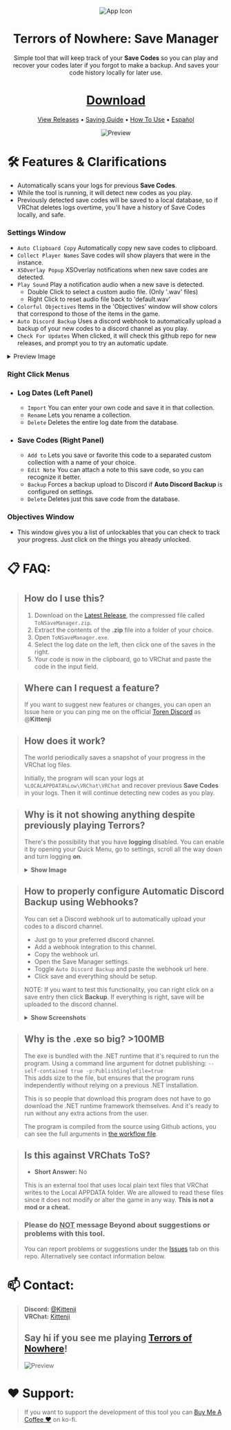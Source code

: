 ﻿<div align="center">
  <img src="Resources/icon256.ico" alt="App Icon" width="124" style="display:inline; vertical-align:middle;">

  # Terrors of Nowhere: Save Manager
  Simple tool that will keep track of your **Save Codes** so you can play and recover your codes later if you forgot to make a backup.
  And saves your code history locally for later use.

  # [Download](https://github.com/ChrisFeline/ToNSaveManager/releases/latest/download/ToNSaveManager.zip "Use this link to download the latest version directly from GitHub.")

  [View Releases](https://github.com/ChrisFeline/ToNSaveManager/releases "Show a list of current and previous releases.") • 
  [Saving Guide](https://terror.moe/save "HOW TO SAVE & LOAD FOR DUMMIES") • 
  [How To Use](#-faq) • 
  [Español](README.es.md)
</div>

<p align="center">
  <img src="Resources/preview.png" alt="Preview" title="Boo!">
</p>

# 🛠️ Features & Clarifications
- Automatically scans your logs for previous **Save Codes**.
- While the tool is running, it will detect new codes as you play.
- Previously detected save codes will be saved to a local database, so if VRChat deletes logs overtime, you'll have a history of Save Codes locally, and safe.

### Settings Window
- `Auto Clipboard Copy` Automatically copy new save codes to clipboard.
- `Collect Player Names` Save codes will show players that were in the instance.
- `XSOverlay Popup` XSOverlay notifications when new save codes are detected.
- `Play Sound` Play a notification audio when a new save is detected.
  - Double Click to select a custom audio file. (Only '.wav' files)
  - Right Click to reset audio file back to 'default.wav'
- `Colorful Objectives` Items in the 'Objectives' window will show colors that correspond to those of the items in the game.
- `Auto Discord Backup` Uses a discord webhook to automatically upload a backup of your new codes to a discord channel as you play.
- `Check For Updates` When clicked, it will check this github repo for new releases, and prompt you to try an automatic update.
<details><summary>Preview Image</summary><p> <img src="Resources/settings.png" > </p></details>

### Right Click Menus
- ### Log Dates (Left Panel)
  * `Import` You can enter your own code and save it in that collection.
  * `Rename` Lets you rename a collection.
  * `Delete` Deletes the entire log date from the database.
- ### Save Codes (Right Panel)
  * `Add to` Lets you save or favorite this code to a separated custom collection with a name of your choice.
  * `Edit Note` You can attach a note to this save code, so you can recognize it better.
  * `Backup` Forces a backup upload to Discord if **Auto Discord Backup** is configured on settings.
  * `Delete` Deletes just this save code from the database.
  
### Objectives Window
- This window gives you a list of unlockables that you can check to track your progress. Just click on the things you already unlocked.

# 📋 FAQ:

> ## How do I use this?
> 1. Download on the [<u>Latest Release</u>](https://github.com/ChrisFeline/ToNSaveManager/releases/latest), the compressed file called `ToNSaveManager.zip`.
> 2. Extract the contents of the **.zip** file into a folder of your choice.
> 3. Open `ToNSaveManager.exe`.
> 4. Select the log date on the left, then click one of the saves in the right.
> 5. Your code is now in the clipboard, go to VRChat and paste the code in the input field.

> ## Where can I request a feature?
> If you want to suggest new features or changes, you can open an Issue here or you can ping me on the official [Toren Discord](https://discord.gg/bus-to-nowhere) as @**Kittenji**

> ## How does it work?
> The world periodically saves a snapshot of your progress in the VRChat log files.
> 
> Initially, the program will scan your logs at `%LOCALAPPDATA%Low\VRChat\VRChat` and recover previous **Save Codes** in your logs. Then it will continue detecting new codes as you play.

> ## Why is it not showing anything despite previously playing Terrors?
> There's the possibility that you have **logging** disabled.
> You can enable it by opening your Quick Menu, go to settings, scroll all the way down and turn logging **on**.
> <details>
> <summary><b>Show Image</b></summary>
> <p> <img src="Resources/logging.png" height="420px" > </p>
> </details>

> ## How to properly configure Automatic Discord Backup using Webhooks?
> You can set a Discord webhook url to automatically upload your codes to a discord channel.
>
> - Just go to your preferred discord channel.
> - Add a webhook integration to this channel.
> - Copy the webhook url.
> - Open the Save Manager settings.
> - Toggle `Auto Discord Backup` and paste the webhook url here.
> - Click save and everything should be setup.
> 
> NOTE: If you want to test this functionality, you can right click on a save entry then click **Backup**. If everything is right, save will be uploaded to the discord channel.
> <details>
> <summary><b>Show Screenshots</b></summary>
> <p> <img src="Resources/logging.png" height="420px" > </p>
> </details>

> ## Why is the .exe so big? >100MB
> The exe is bundled with the .NET runtime that it's required to run the program. Using a command line argument for dotnet publishing: `--self-contained true -p:PublishSingleFile=true` <br>
> This adds size to the file, but ensures that the program runs independently without relying on a previous .NET installation.
>
> This is so people that download this program does not have to go download the .NET runtime framework themselves. And it's ready to run without any extra actions from the user.
>
> The program is compiled from the source using Github actions, you can see the full arguments in [the workflow file](https://github.com/ChrisFeline/ToNSaveManager/blob/a0d503b02fe25fde1b36ca9807756f1830c8e7a8/.github/workflows/dotnet-desktop.yml#L46C45-L46C45).


> ## Is this against VRChats ToS?
> - **Short Answer:** No
>
> This is an external tool that uses local plain text files that VRChat writes to the Local APPDATA folder.
> We are allowed to read these files since it does not modify or alter the game in any way.
> **This is not a mod or a cheat.**

> ### Please do <u>NOT</u> message Beyond about suggestions or problems with this tool.
> You can report problems or suggestions under the [Issues](https://github.com/ChrisFeline/ToNSaveManager/issues) tab on this repo. Alternatively see contact information below.

# 📫 Contact:
> **Discord:** [@Kittenji](https://discord.gg/HGk2RQX)<br>
> **VRChat:** [Kittenji](https://vrchat.com/home/user/usr_7ac745b8-e50e-4c9c-95e5-8e7e3bcde682)
> ## Say hi if you see me playing [Terrors of Nowhere](https://vrchat.com/home/world/wrld_a61cdabe-1218-4287-9ffc-2a4d1414e5bd)!
> <p> <img src="Resources/loop.gif" alt="Preview" title="AAAAAA!"> </p>

# ❤️ Support:
> If you want to support the development of this tool you can [Buy Me A Coffee ♥](https://ko-fi.com/kittenji) on ko-fi.